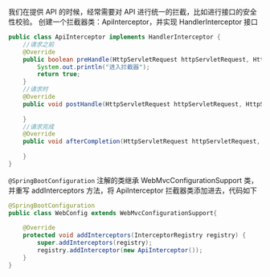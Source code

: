 我们在提供 API 的时候，经常需要对 API 进行统一的拦截，比如进行接口的安全性校验。
创建一个拦截器类：ApiInterceptor，并实现 HandlerInterceptor 接口
```java
public class ApiInterceptor implements HandlerInterceptor {
    //请求之前
    @Override
    public boolean preHandle(HttpServletRequest httpServletRequest, HttpServletResponse httpServletResponse, Object o) throws Exception {
        System.out.println("进入拦截器");
        return true;
    }
    //请求时
    @Override
    public void postHandle(HttpServletRequest httpServletRequest, HttpServletResponse httpServletResponse, Object o, ModelAndView modelAndView) throws Exception {
 
    }
    //请求完成
    @Override
    public void afterCompletion(HttpServletRequest httpServletRequest, HttpServletResponse httpServletResponse, Object o, Exception e) throws Exception {
 
    }
}
```

`@SpringBootConfiguration` 注解的类继承 WebMvcConfigurationSupport 类，并重写 addInterceptors 方法，将 ApiInterceptor 拦截器类添加进去，代码如下
```java
@SpringBootConfiguration
public class WebConfig extends WebMvcConfigurationSupport{
 
    @Override
    protected void addInterceptors(InterceptorRegistry registry) {
        super.addInterceptors(registry);
        registry.addInterceptor(new ApiInterceptor());
    }
}
```

